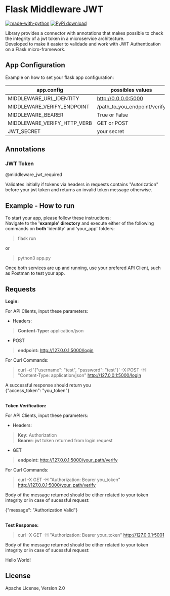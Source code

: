 # Flask Middleware JWT

[![made-with-python](https://img.shields.io/badge/Made%20with-Python-1f425f.svg)]()
[![PyPi download](https://badge.fury.io/py/ansiocolortags.svg)](https://pypi.org/project/flask-middleware-jwt/)

Library provides a connector with annotations that makes possible to check the integrity of a jwt token in a microservice architecture. <br>
Developed to make it easier to validade and work with JWT Authentication on a Flask micro-framework. 

## App Configuration

Example on how to set your flask app configuration: 

| app.config | possibles values |
|------------|------------------|
|MIDDLEWARE_URL_IDENTITY| http://0.0.0.0:5000 |
|MIDDLEWARE_VERIFY_ENDPOINT | /path_to_you_endpoint/verify |
|MIDDLEWARE_BEARER | True or False |
|MIDDLEWARE_VERIFY_HTTP_VERB | GET or POST |
|JWT_SECRET | your secret |


## Annotations

### JWT Token
@middleware_jwt_required 

Validates initially if tokens via headers in requests contains "Autorization" before your jwt token and returns an invalid token message otherwise. 

## Example - How to run

To start your app, please follow these instructions: <br>
Navigate to the <strong>'example' directory</strong> and execute either of the following commands on <strong>both</strong> 'identity' and 'your_app' folders: 
>flask run

or 

>python3 app.py 

Once both services are up and running, use your prefered API Client, such as Postman to test your app. 

## Requests

<strong>Login:</strong>

For API Clients, input these parameters: <br>

- Headers:

> <strong>Content-Type:</strong> application/json <br>

- POST
>  <strong>endpoint:</strong> http://127.0.0.1:5000/login

For Curl Commands: 
 
> curl -d '{"username": "test", "password": "test"}' -X POST -H "Content-Type: application/json" http://127.0.0.1:5000/login 

A successful response should return you <br>
{"access_token": "you_token"}

<br>
<strong>Token Verification:</strong>

For API Clients, input these parameters: <br>

- Headers:

> <strong>Key:</strong> Authorization <br>
> <strong>Bearer:</strong> jwt token returned from login request

- GET
>  <strong>endpoint:</strong> http://127.0.0.1:5000/your_path/verify

For Curl Commands: 
 
> curl -X GET -H "Authorization: Bearer you_token" http://127.0.0.1:5000/your_path/verify

Body of the message returned should be either related to your token integrity or in case of sucessful request: <br>

{"message": "Authorization Valid"}

<br>
<strong>Test Response:</strong>

> curl -X GET -H "Authorization: Bearer your_token" http://127.0.0.1:5001

Body of the message returned should be either related to your token integrity or in case of sucessful request: <br>

Hello World!

## License

Apache License, Version 2.0
